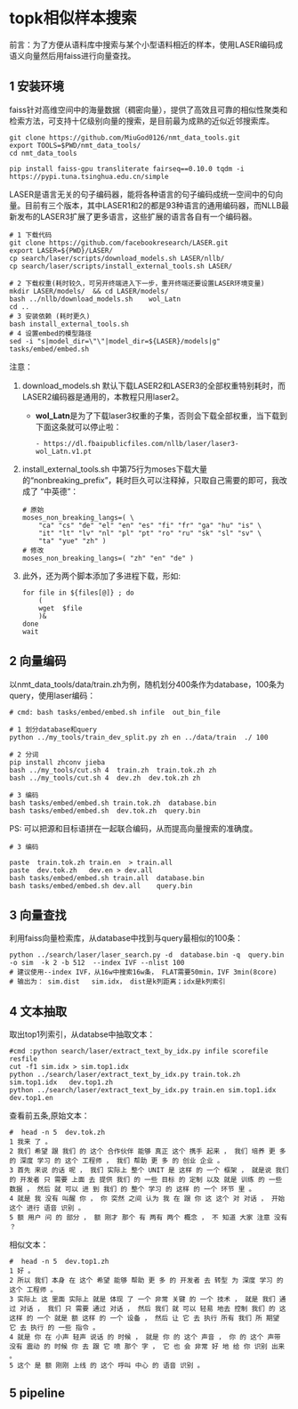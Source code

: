 # topk相似样本搜索

前言：为了方便从语料库中搜索与某个小型语料相近的样本，使用LASER编码成语义向量然后用faiss进行向量查找。

## 1 安装环境

faiss针对高维空间中的海量数据（稠密向量），提供了高效且可靠的相似性聚类和检索方法，可支持十亿级别向量的搜索，是目前最为成熟的近似近邻搜索库。

```shell
git clone https://github.com/MiuGod0126/nmt_data_tools.git
export TOOLS=$PWD/nmt_data_tools/
cd nmt_data_tools

pip install faiss-gpu transliterate fairseq==0.10.0 tqdm -i https://pypi.tuna.tsinghua.edu.cn/simple
```

​		LASER是语言无关的句子编码器，能将各种语言的句子编码成统一空间中的句向量。目前有三个版本，其中LASER1和2的都是93种语言的通用编码器，而NLLB最新发布的LASER3扩展了更多语言，这些扩展的语言各自有一个编码器。

```shell
# 1 下载代码
git clone https://github.com/facebookresearch/LASER.git
export LASER=${PWD}/LASER/
cp search/laser/scripts/download_models.sh LASER/nllb/
cp search/laser/scripts/install_external_tools.sh LASER/

# 2 下载权重(耗时较久，可另开终端进入下一步，重开终端还要设置LASER环境变量)
mkdir LASER/models/  && cd LASER/models/
bash ../nllb/download_models.sh    wol_Latn 
cd ..
# 3 安装依赖 (耗时更久)
bash install_external_tools.sh 
# 4 设置embed的模型路径
sed -i "s|model_dir=\"\"|model_dir=${LASER}/models|g"  tasks/embed/embed.sh 
```

注意：

1. download_models.sh 默认下载LASER2和LASER3的全部权重特别耗时，而LASER2编码器是通用的，本教程只用laser2。

   - **wol_Latn**是为了下载laser3权重的子集，否则会下载全部权重，当下载到下面这条就可以停止啦：

     ```shell
     - https://dl.fbaipublicfiles.com/nllb/laser/laser3-wol_Latn.v1.pt
     ```

2. install_external_tools.sh 中第75行为moses下载大量的“nonbreaking_prefix”，耗时巨久可以注释掉，只取自己需要的即可，我改成了 ”中英德”：

   ```shell
   # 原始
   moses_non_breaking_langs=( \
       "ca" "cs" "de" "el" "en" "es" "fi" "fr" "ga" "hu" "is" \
       "it" "lt" "lv" "nl" "pl" "pt" "ro" "ru" "sk" "sl" "sv" \
       "ta" "yue" "zh" )
   # 修改
   moses_non_breaking_langs=( "zh" "en" "de" )
   ```

3. 此外，还为两个脚本添加了多进程下载，形如:

   ```shell
   for file in ${files[@]} ; do
       (
       wget  $file
       )&
   done
   wait
   ```



## 2 向量编码

以nmt_data_tools/data/train.zh为例，随机划分400条作为database，100条为query，使用laser编码：


```shell
# cmd: bash tasks/embed/embed.sh infile  out_bin_file

# 1 划分database和query
python ../my_tools/train_dev_split.py zh en ../data/train  ./ 100

# 2 分词
pip install zhconv jieba
bash ../my_tools/cut.sh 4  train.zh  train.tok.zh zh
bash ../my_tools/cut.sh 4  dev.zh  dev.tok.zh zh

# 3 编码
bash tasks/embed/embed.sh train.tok.zh  database.bin
bash tasks/embed/embed.sh  dev.tok.zh  query.bin
```

PS: 可以把源和目标语拼在一起联合编码，从而提高向量搜索的准确度。
```
# 3 编码

paste  train.tok.zh train.en  > train.all
paste  dev.tok.zh   dev.en > dev.all
bash tasks/embed/embed.sh train.all  database.bin
bash tasks/embed/embed.sh dev.all    query.bin
```

## 3 向量查找

利用faiss向量检索库，从database中找到与query最相似的100条：

```shell
python ../search/laser/laser_search.py -d  database.bin -q  query.bin -o sim  -k 2 -b 512  --index IVF --nlist 100  
# 建议使用--index IVF，从16w中搜索16w条， FLAT需要50min，IVF 3min(8core)
# 输出为： sim.dist   sim.idx， dist是k列距离；idx是k列索引
```

## 4 文本抽取

取出top1列索引，从databse中抽取文本：

```shell
#cmd :python search/laser/extract_text_by_idx.py infile scorefile resfile
cut -f1 sim.idx > sim.top1.idx
python ../search/laser/extract_text_by_idx.py train.tok.zh sim.top1.idx   dev.top1.zh
python ../search/laser/extract_text_by_idx.py train.en sim.top1.idx   dev.top1.en
```

查看前五条,原始文本：

```shell
#  head -n 5  dev.tok.zh 
1 我来 了 。
2 我们 希望 跟 我们 的 这个 合作伙伴 能够 真正 这个 携手 起来 ， 我们 培养 更 多 的 深度 学习 的 这个 工程师 ， 我们 帮助 更 多 的 创业 企业 。
3 首先 来说 的话 呢 ， 我们 实际上 整个 UNIT 是 这样 的 一个 框架 ， 就是说 我们 的 开发者 只 需要 上面 去 提供 我们 的 一些 目标 的 定制 以及 就是 训练 的 一些 数据 ， 然后 就 可以 进 到 我们 的 整个 学习 的 这样 的 一个 环节 里 。
4 就是 我 没有 叫醒 你 ， 你 突然 之间 认为 我 在 跟 你 这 这个 对 对话 ， 开始 这个 进行 语音 识别 。
5 额 用户 问 的 部分 ， 额 刚才 那个 有 两有 两个 概念 ， 不 知道 大家 注意 没有 ？
```

相似文本：

```shell
#  head -n 5  dev.top1.zh 
1 好 。
2 所以 我们 本身 在 这个 希望 能够 帮助 更 多 的 开发者 去 转型 为 深度 学习 的 这个 工程师 。
3 实际上 这 里面 实际上 就是 体现 了 一个 非常 关键 的 一个 技术 ， 就是 我们 通过 对话 ， 我们 只 需要 通过 对话 ， 然后 我们 就 可以 轻易 地去 控制 我们 的 这 这样 的 一个 就是 额 这样 的 一个 设备 ， 然后 让 它 去 执行 所有 我们 所 期望 它 去 执行 的 一些 指令 。
4 就是 你 在 小声 轻声 说话 的 时候 ， 就是 你 的 这个 声音 ， 你 的 这个 声带 没有 震动 的 时候 你 去 跟 它 喷 那个 字 ， 它 也 会 非常 好 地 给 你 识别 出来 。
5 这个 是 额 刚刚 上线 的 这个 呼叫 中心 的 语音 识别 。
```



## 5 pipeline

